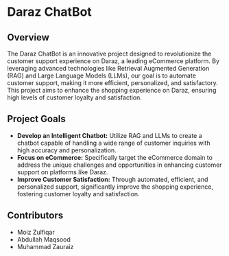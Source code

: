 # Daraz ChatBot

## Overview
The Daraz ChatBot is an innovative project designed to revolutionize the customer support experience on Daraz, a leading eCommerce platform. By leveraging advanced technologies like Retrieval Augmented Generation (RAG) and Large Language Models (LLMs), our goal is to automate customer support, making it more efficient, personalized, and satisfactory. This project aims to enhance the shopping experience on Daraz, ensuring high levels of customer loyalty and satisfaction.

## Project Goals
- **Develop an Intelligent Chatbot:** Utilize RAG and LLMs to create a chatbot capable of handling a wide range of customer inquiries with high accuracy and personalization.
- **Focus on eCommerce:** Specifically target the eCommerce domain to address the unique challenges and opportunities in enhancing customer support on platforms like Daraz.
- **Improve Customer Satisfaction:** Through automated, efficient, and personalized support, significantly improve the shopping experience, fostering customer loyalty and satisfaction.

## Contributors
- Moiz Zulfiqar
- Abdullah Maqsood
- Muhammad Zauraiz